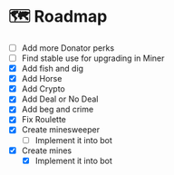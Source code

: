 # 🗺 Roadmap

* [ ] Add more Donator perks
* [ ] Find stable use for upgrading in Miner
* [x] Add fish and dig
* [x] Add Horse
* [x] Add Crypto
* [x] Add Deal or No Deal
* [x] Add beg and crime
* [x] Fix Roulette
* [x] Create minesweeper
  * [ ] Implement it into bot
* [x] Create mines
  * [x] Implement it into bot
